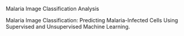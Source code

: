 Malaria Image Classification Analysis

Malaria Image Classification: Predicting Malaria-Infected Cells Using Supervised and Unsupervised Machine Learning.
